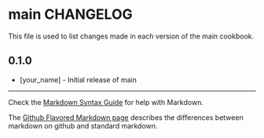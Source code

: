 main CHANGELOG
==============

This file is used to list changes made in each version of the main cookbook.

0.1.0
-----
- [your_name] - Initial release of main

- - -
Check the [Markdown Syntax Guide](http://daringfireball.net/projects/markdown/syntax) for help with Markdown.

The [Github Flavored Markdown page](http://github.github.com/github-flavored-markdown/) describes the differences between markdown on github and standard markdown.

